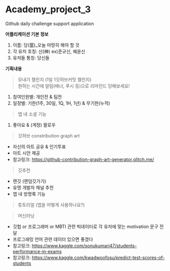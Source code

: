 # Academy_project_3
Github daily challenge support application


**어플리케이션 기본 정보**
1. 이름: 당(當)_오늘 마땅히 해야 할 것
2. 각 유저 호칭: 신(神) ex)준규신, 혜윤신
3. 유저들 통칭: 당신들


**기획내용**

> 모내기 챌린지 (1일 1깃허브커밋 챌린지)  
> 원하는 시간에 알림(배너, 푸시 등)으로 리마인드 당해보세요!
1. 참여인원별: 개인전 & 팀전
2. 일정별: 기한(1주, 30일, 1Q, 1H, 1년) & 무기한(누적)


> 앱 내 소셜 기능
1. 좋아요 & (계정) 팔로우


> 깃허브 constribution graph art
+ 자신의 아트 공유 & 인기투표
+ 아트 시안 제공
+ 참고링크: https://github-contribution-graph-art-generator.glitch.me/


> 깃추천
+ 랜깃 (랜덤깃가기)
+ 유명 개발자 채널 추천
+ 앱 내 방명록 기능


> 튜토리얼 (앱을 어떻게 사용하나요?)


> 머신러닝
+ 깃헙 or 프로그래머 or MBTI 관련 빅데이터로 각 유저에 맞는 motivation 문구 전달
+ 프로그래밍 언어 관련 데이터 있으면 좋겠다
+ 참고링크: https://www.kaggle.com/sonukumari47/students-performance-in-exams
+ 참고링크: https://www.kaggle.com/kwadwoofosu/predict-test-scores-of-students

